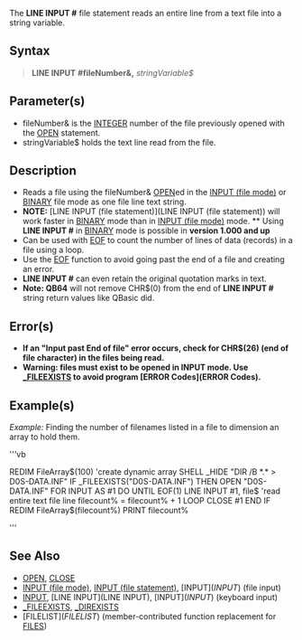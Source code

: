 The **LINE INPUT #** file statement reads an entire line from a text file into a string variable.


## Syntax

>  **LINE INPUT** **#**fileNumber&**,** *stringVariable$*


## Parameter(s)

* fileNumber& is the [INTEGER](INTEGER) number of the file previously opened with the [OPEN](OPEN) statement.
* stringVariable$ holds the text line read from the file.


## Description

* Reads a file using the fileNumber& [OPEN](OPEN)ed in the [INPUT (file mode)](INPUT (file mode)) or [BINARY](BINARY) file mode as one file line text string.
* **NOTE:** [LINE INPUT (file statement)](LINE INPUT (file statement)) will work faster in [BINARY](BINARY) mode than in [INPUT (file mode)](INPUT (file mode)) mode.
** Using **LINE INPUT #** in [BINARY](BINARY) mode is possible in **version 1.000 and up**
* Can be used with [EOF](EOF) to count the number of lines of data (records) in a file using a loop.
* Use the [EOF](EOF) function to avoid going past the end of a file and creating an error.
* **LINE INPUT #** can even retain the original quotation marks in text.
* **Note: QB64** will not remove CHR$(0) from the end of **LINE INPUT #** string return values like QBasic did.


## Error(s)

* **If an "Input past End of file" error occurs, check for CHR$(26) (end of file character) in the files being read.**
* **Warning: files must exist to be opened in **INPUT** mode. Use [_FILEEXISTS](_FILEEXISTS) to avoid program [ERROR Codes](ERROR Codes).**


## Example(s)

*Example:* Finding the number of filenames listed in a file to dimension an array to hold them.

'''vb

REDIM FileArray$(100) 'create dynamic array
SHELL _HIDE "DIR /B *.* > D0S-DATA.INF"  
IF _FILEEXISTS("D0S-DATA.INF") THEN 
  OPEN "D0S-DATA.INF" FOR INPUT AS #1 
  DO UNTIL EOF(1)
    LINE INPUT #1, file$        'read entire text file line
    filecount% = filecount% + 1
  LOOP
  CLOSE #1
END IF
REDIM FileArray$(filecount%)
PRINT filecount% 

'''


## See Also

* [OPEN](OPEN), [CLOSE](CLOSE)
* [INPUT (file mode)](INPUT (file mode)), [INPUT (file statement)](INPUT (file statement)), [INPUT$](INPUT$) (file input)
* [INPUT](INPUT), [LINE INPUT](LINE INPUT), [INPUT$](INPUT$) (keyboard input)
* [_FILEEXISTS](_FILEEXISTS), [_DIREXISTS](_DIREXISTS)
* [FILELIST$](FILELIST$) (member-contributed function replacement for [FILES](FILES))




